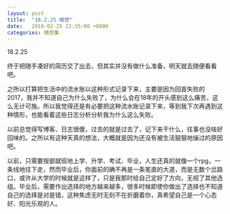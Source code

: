 ```yaml
---
layout: post
title:  "18.2.25 瞎想"
date:   2018-02-25 22:35:00 +0800
categories: 瞎想集
---
```


 18.2.25
 
终于把随手凑好的简历交了出去，但其实并没有做什么准备，明天就去随便看看吧。
 
之所以打算把生活中的流水账以这种形式记录下来，主要是因为回首失败的2017，我并不知道自己为什么失败了，为什么会在18年的开头感到这么痛苦，这么无计可施。所以我觉得还是有必要把这种流水账记录下来，等到我下次再遇到这种情形，也能看着这些日志分析分析我为什么这么失败。
 
以前总觉得写博客、日志很傻，过去的就是过去了，记下来干什么，往事也没啥好回味的。之所以有这种天真的想法，大概就是因为还没有被生活狠狠地操过的原因吧。

以前，只需要按部就班地上学、升学、考试、毕业，人生还真的就像一个rpg，一条线地往下走，然而毕业后，你面前的确不再是一条笔直的大道，而是无数个岔路口，或许从大学的时候就是这样了，只是我那时给自己定好了方向，无视了其他选组。毕业后，需要作出选择的地方越来越多，很多时候即使你做出了选择也不知道自己的选择是对是错，这种焦虑无时无刻不在折磨着你，真希望自己是一个心态好、阳光乐观的人。